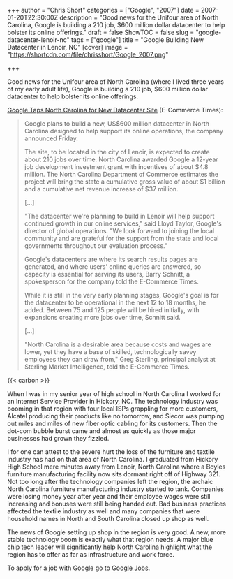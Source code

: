 +++
author = "Chris Short"
categories = ["Google", "2007"]
date = 2007-01-20T22:30:00Z
description = "Good news for the Unifour area of North Carolina, Google is building a 210 job, $600 million dollar datacenter to help bolster its online offerings."
draft = false
ShowTOC = false
slug = "google-datacenter-lenoir-nc"
tags = ["google"]
title = "Google Building New Datacenter in Lenoir, NC"
[cover]
image = "https://shortcdn.com/file/chrisshort/Google_2007.png"

+++

Good news for the Unifour area of North Carolina (where I lived three years of my early adult life), Google is building a 210 job, $600 million dollar datacenter to help bolster its online offerings.

[Google Taps North Carolina for New Datacenter Site](https://www.ecommercetimes.com/story/55266.html) (E-Commerce Times):

>Google plans to build a new, US$600 million datacenter in North Carolina designed to help support its online operations, the company announced Friday.
>
>The site, to be located in the city of Lenoir, is expected to create about 210 jobs over time. North Carolina awarded Google a 12-year job development investment grant with incentives of about $4.8 million. The North Carolina Department of Commerce estimates the project will bring the state a cumulative gross value of about $1 billion and a cumulative net revenue increase of $37 million.
>
>[...]
>
>"The datacenter we're planning to build in Lenoir will help support continued growth in our online services," said Lloyd Taylor, Google's director of global operations. "We look forward to joining the local community and are grateful for the support from the state and local governments throughout our evaluation process."
>
>Google's datacenters are where its search results pages are generated, and where users' online queries are answered, so capacity is essential for serving its users, Barry Schnitt, a spokesperson for the company told the E-Commerce Times.
>
>While it is still in the very early planning stages, Google's goal is for the datacenter to be operational in the next 12 to 18 months, he added. Between 75 and 125 people will be hired initially, with expansions creating more jobs over time, Schnitt said.
>
>[...]
>
>"North Carolina is a desirable area because costs and wages are lower, yet they have a base of skilled, technologically savvy employees they can draw from," Greg Sterling, principal analyst at Sterling Market Intelligence, told the E-Commerce Times.

{{< carbon >}}

When I was in my senior year of high school in North Carolina I worked for an Internet Service Provider in Hickory, NC. The technology industry was booming in that region with four local ISPs grappling for more customers, Alcatel producing their products like no tomorrow, and Siecor was pumping out miles and miles of new fiber optic cabling for its customers. Then the dot-com bubble burst came and almost as quickly as those major businesses had grown they fizzled.

I for one can attest to the severe hurt the loss of the furniture and textile industry has had on that area of North Carolina. I graduated from Hickory High School mere minutes away from Lenoir, North Carolina where a Boyles furniture manufacturing facility now sits dormant right off of Highway 321. Not too long after the technology companies left the region, the archaic North Carolina furniture manufacturing industry started to tank. Companies were losing money year after year and their employee wages were still increasing and bonuses were still being handed out. Bad business practices affected the textile industry as well and many companies that were household names in North and South Carolina closed up shop as well.

The news of Google setting up shop in the region is very good. A new, more stable technology boom is exactly what that region needs. A major blue chip tech leader will significantly help North Carolina highlight what the region has to offer as far as infrastructure and work force.

To apply for a job with Google go to [Google Jobs](https://careers.google.com/jobs).

